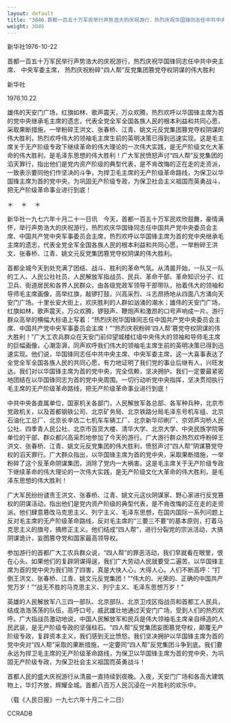 ```yaml
---
layout: default
title: "3846.首都一百五十万军民举行声势浩大的庆祝游行，热烈庆祝华国锋同志任中共中央主席、 中央军委主席，  热烈庆祝粉碎“四人帮”反党集团篡党夺权阴谋的伟大胜利"
weight: 3846
---
```


新华社1976-10-22

首都一百五十万军民举行声势浩大的庆祝游行，热烈庆祝华国锋同志任中共中央主席、 中央军委主席，  热烈庆祝粉碎"四人帮"反党集团篡党夺权阴谋的伟大胜利

新华社

1976.10.22

雄伟的天安门广场，红旗如林、歌声震天，万众欢腾，热烈欢呼以华国锋主席为首的党中央继承毛主席的遗志，代表全党全军全国各族人民的根本利益和共同心愿，采取果断措施，一举粉碎王洪文、张春桥、江青、姚文元反党集团篡党夺权阴谋的伟大胜利，热烈欢呼伟大的领袖毛主席生前的英明决策已得到迅速实现。这是毛主席关于无产阶级专政下继续革命的伟大理论的一次伟大实践，是无产阶级文化大革命的伟大胜利，是毛泽东思想的伟大胜利！广大军民愤怒声讨“四人帮”反党集团的滔天罪行，指出他们是党内资产阶级的典型代表，是不肯改悔的正在走的走资派，一致表示要同他们作坚决的斗争，为捍卫毛主席的无产阶级革命路线，为保卫以华国锋主席为首的党中央，为巩固无产阶级专政，为保卫社会主义祖国而英勇战斗，把无产阶级革命事业进行到底！

＊    　＊    　＊

新华社一九七六年十月二十一日讯　今天，首都一百五十万军民欢欣鼓舞，豪情满怀，举行声势浩大的庆祝游行，热烈欢庆华国锋同志任中国共产党中央委员会主席、中国共产党中央军事委员会主席，热烈欢呼以华国锋主席为首的党中央继承毛主席的遗志，代表全党全军全国各族人民的根本利益和共同心愿，一举粉碎王洪文、张春桥、江青、姚文元反党集团篡党夺权阴谋的伟大胜利。

首都全城今天到处充满了团结、战斗、胜利的革命气氛。从清晨开始，一队又一队的工人、人民公社社员、人民解放军指战员、民兵、革命干部、革命知识分子、红卫兵、街道居民和各界人民群众，由各级党政军领导干部带队，抬着伟大的领袖和导师毛主席画像，高举红旗，敲锣打鼓，兴高采烈、斗志昂扬地从四面八方涌向天安门广场。十里长安大街上，欢庆胜利的人群如汹涌的潮水；雄伟的天安门广场，红旗如林，歌声震天，万众欢腾，锣鼓声、鞭炮声和激昂的口号声响成一片。游行群众高举的横幅大标语上写着：“热烈庆祝华国锋同志任中国共产党中央委员会主席、中国共产党中央军事委员会主席！”“热烈庆祝粉碎‘四人帮’篡党夺权阴谋的伟大胜利！”广大工农兵群众在天安门前仰望城楼红墙中央伟大的领袖和导师毛主席的巨幅画像，心潮澎湃，同声欢呼我们伟大的领袖毛主席生前的英明决策已得到迅速实现。他们说，华国锋同志任中共中央主席、中央军委主席，这一大喜事表达了全党全军全国各族人民的共同心愿，有力地证明了我们党的事业后继有人，兴旺发达。我们对以华国锋主席为首的党中央，完全信赖，坚决拥护。我们一定要最紧密地团结在以华国锋同志为首的党中央周围。一切行动听党中央指挥，坚决贯彻执行毛主席的无产阶级革命路线，把无产阶级革命事业进行到底！

中共中央各直属单位，国家机关各部门，人民解放军各总部、各军种兵种，北京市党政机关，以及首都钢铁公司、北京矿务局、北京铁路分局毛泽东号机车组、北京石油化工总厂、北京长辛店二七机车车辆工厂、北京新华印刷厂、京郊芦沟桥人民公社、四季青人民公社、北京市百货大楼、清华大学、北京大学、中央民族学院等单位的干部、群众都兴高采烈地参加了今天的游行。广大游行群众热烈欢呼粉碎王洪文、张春桥、江青、姚文元反党集团的伟大胜利，愤怒声讨“四人帮”阴谋篡党夺权的滔天罪行。广大群众指出，以华国锋主席为首的党中央，采取果断措施，一举粉碎了这个反革命阴谋集团，消除了党内一大祸害。这是毛主席关于无产阶级专政下继续革命的伟大理论的一次伟大实践，是无产阶级文化大革命的伟大胜利，是毛泽东思想的伟大胜利！

广大军民纷纷谴责王洪文、张春桥、江青、姚文元这伙阴谋家、野心家进行反党篡权的阴谋活动，指出他们是党内资产阶级的典型代表，是不肯改悔的正在走的走资派。他们肆意篡改马克思主义、列宁主义、毛泽东思想，在国内国际一系列问题上反对毛主席的无产阶级革命路线，反对毛主席的“三要三不要”的基本原则，打着马克思主义的旗号，搞修正主义。他们结成“四人帮”，进行分裂党的宗派活动，大搞阴谋诡计，妄图篡夺党和国家最高领导权。

参加游行的首都广大工农兵群众说，“四人帮”的罪恶活动，我们早就看在眼里，恨在心头。如果他们的复辟阴谋得逞，我们广大劳动人民就要受二遍苦。以华国锋主席为首的党中央为我们除了四害，真是大快人心，大得人心。人们不断高呼：“打倒王洪文、张春桥、江青、姚文元反党集团！”“伟大的、光荣的、正确的中国共产党万岁！”“战无不胜的马克思主义、列宁主义、毛泽东思想万岁！”

英雄的人民解放军八三四一部队、北京部队、北京卫戍区指战员和首都工人民兵，结成浩浩荡荡的队伍，高呼口号，威武雄壮地通过天安门广场，受到人们的热烈欢呼。广大指战员激动地说，中国人民解放军和民兵是伟大领袖毛主席亲自缔造的人民武装，是无产阶级专政的坚强柱石。“四人帮”反党集团妄图篡党夺权，颠覆无产阶级专政，复辟资本主义，我们感到无比愤怒。我们坚决拥护以华国锋主席为首的党中央对“四人帮”采取的果断措施，一定要同“四人帮”反党集团斗争到底。我们要永远为捍卫毛主席的无产阶级革命路线，为保卫以华国锋主席为首的党中央，为巩固无产阶级专政，为保卫社会主义祖国而英勇战斗！

首都人民的盛大庆祝游行从清晨一直持续到夜晚。入夜，天安门广场和各高大建筑物上，华灯齐放，辉耀全城。首都八百万人民沉浸在一片胜利的欢乐中。

（载《人民日报》一九七六年十月二十二日）

CCRADB


